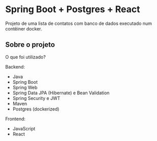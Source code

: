 # Spring Boot + Postgres + React

Projeto de uma lista de contatos com banco de dados executado num contêiner docker.

## Sobre o projeto

O que foi utilizado?

Backend:
 - Java
 - Spring Boot
 - Spring Web
 - Spring Data JPA (Hibernate) e Bean Validation
 - Spring Security e JWT
 - Maven
 - Postgres (dockerized)

Frontend:
 - JavaScript
 - React

